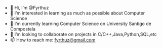 - 👋 Hi, I’m @Fyrthuz
- 👀 I’m interested in learning as much as possible about Computer Science
- 🌱 I’m currently learning Computer Science on University Santigo de Compostela
- 💞️ I’m looking to collaborate on projects in C/C++,Java,Python,SQL,etc
- 📫 How to reach me: fyrthuz@gmail.com
<!---
Fyrthuz/Fyrthuz is a ✨ special ✨ repository because its `README.md` (this file) appears on your GitHub profile.
You can click the Preview link to take a look at your changes.
--->
